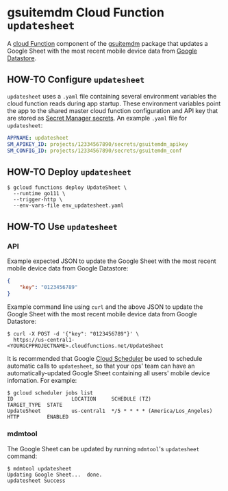 # gsuitemdm Cloud Function `updatesheet` #

A [cloud Function](https://cloud.google.com/functions/) component of the [gsuitemdm](https://github.com/rickt/gsuitemdm) package that updates a Google Sheet with the most recent mobile device data from [Google Datastore](https://cloud.google.com/datastore/).

## HOW-TO Configure `updatesheet` ##
`updatesheet` uses a `.yaml` file containing several environment variables the cloud function reads during app startup. These environment variables point the app to the shared master cloud function configuration and API key that are stored as [Secret Manager secrets](https://cloud.google.com/secret-manager/docs/managing-secrets). An example `.yaml` file for `updatesheet`:

```yaml
APPNAME: updatesheet
SM_APIKEY_ID: projects/12334567890/secrets/gsuitemdm_apikey
SM_CONFIG_ID: projects/12334567890/secrets/gsuitemdm_conf
```

## HOW-TO Deploy `updatesheet` ##
```
$ gcloud functions deploy UpdateSheet \
  --runtime go111 \
  --trigger-http \
  --env-vars-file env_updatesheet.yaml 
```

## HOW-TO Use `updatesheet` ##

### API ###
Example expected JSON to update the Google Sheet with the most recent mobile device data from Google Datastore:

```json
{
	"key": "0123456789"
}
```

Example command line using `curl` and the above JSON to update the Google Sheet with the most recent mobile device data from Google Datastore:

```
$ curl -X POST -d '{"key": "0123456789"}' \
  https://us-central1-<YOURGCPPROJECTNAME>.cloudfunctions.net/UpdateSheet
```

It is recommended that Google [Cloud Scheduler](https://cloud.google.com/scheduler/) be used to schedule automatic calls to `updatesheet`, so that your ops' team can have an automatically-updated Google Sheet containing all users' mobile device infomation. For example:

```
$ gcloud scheduler jobs list
ID                   LOCATION     SCHEDULE (TZ)                      TARGET_TYPE  STATE
UpdateSheet          us-central1  */5 * * * * (America/Los_Angeles)  HTTP         ENABLED
```

### mdmtool ###
The Google Sheet can be updated by running `mdmtool`'s `updatesheet` command:

```
$ mdmtool updatesheet
Updating Google Sheet...  done.
updatesheet Success
```

